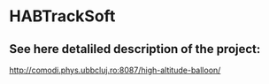 # HABTrackSoft
## See here detaliled description of the project: ##
http://comodi.phys.ubbcluj.ro:8087/high-altitude-balloon/
